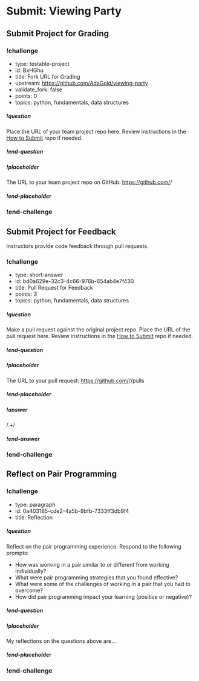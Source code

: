 # Submit: Viewing Party

## Submit Project for Grading

<!-- prettier-ignore-start -->
### !challenge
* type: testable-project
* id: BxHGhu
* title: Fork URL for Grading
* upstream: https://github.com/AdaGold/viewing-party
* validate_fork: false
* points: 0
* topics: python, fundamentals, data structures
##### !question

Place the URL of your team project repo here. Review instructions in the [How to Submit](../ada-project-practices/how-to-submit.md) repo if needed.

##### !end-question
##### !placeholder

The URL to your team project repo on GitHub: https://github.com/<your-username>/<project-name>

##### !end-placeholder
### !end-challenge
<!-- prettier-ignore-end -->

## Submit Project for Feedback

Instructors provide code feedback through pull requests.

<!-- prettier-ignore-start -->
### !challenge
* type: short-answer
* id: bd0a629e-32c3-4c66-976b-654ab4e7f430
* title: Pull Request for Feedback
* points: 3
* topics: python, fundamentals, data structures
##### !question

Make a pull request against the original project repo. Place the URL of the pull request here. Review instructions in the [How to Submit](../ada-project-practices/how-to-submit.md) repo if needed.

##### !end-question
##### !placeholder

The URL to your pull request: https://github.com/<some-ada-repo>/<project-name>/pulls

##### !end-placeholder
##### !answer

/.+/

##### !end-answer
### !end-challenge
<!-- prettier-ignore-end -->

## Reflect on Pair Programming

<!-- prettier-ignore-start -->
### !challenge
* type: paragraph
* id: 0a403185-cde2-4a5b-9bfb-7333ff3db9f4
* title: Reflection
##### !question

Reflect on the pair programming experience.  Respond to the following prompts:

- How was working in a pair similar to or different from working individually?
- What were pair programming strategies that you found effective?
- What were some of the challenges of working in a pair that you had to overcome?
- How did pair programming impact your learning (positive or negative)?

##### !end-question
##### !placeholder

My reflections on the questions above are...

##### !end-placeholder
### !end-challenge
<!-- prettier-ignore-end -->
